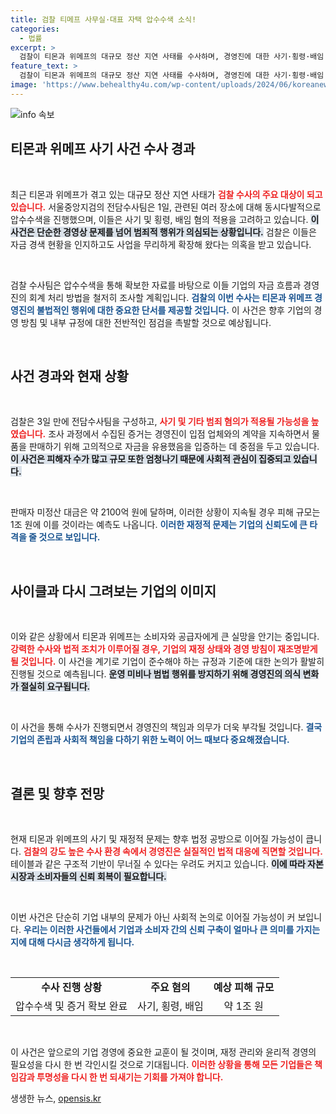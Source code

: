 ```yaml
---
title: 검찰 티메프 사무실·대표 자택 압수수색 소식!
categories:
  - 법률
excerpt: >
  검찰이 티몬과 위메프의 대규모 정산 지연 사태를 수사하며, 경영진에 대한 사기·횡령·배임 혐의를 적용할 방침이다. 압수수색을 통해 확보한 증거와 자료를 바탕으로 피해 규모가 1조 원에 달할 것으로 보이는 이 사건의 전말이 드러날 것으로 기대된다.
feature_text: >
  검찰이 티몬과 위메프의 대규모 정산 지연 사태를 수사하며, 경영진에 대한 사기·횡령·배임 혐의를 적용할 방침이다. 압수수색을 통해 확보한 증거와 자료를 바탕으로 피해 규모가 1조 원에 달할 것으로 보이는 이 사건의 전말이 드러날 것으로 기대된다.
image: 'https://www.behealthy4u.com/wp-content/uploads/2024/06/koreanews.jpg'
---
```


<p><img src="https://www.behealthy4u.com/wp-content/uploads/2024/06/koreanews.jpg" alt="info 속보" /></p>

<h2 data-ke-size="size26">티몬과 위메프 사기 사건 수사 경과</h2>

<p data-ke-size="size16">&nbsp;</p>

<p>최근 티몬과 위메프가 겪고 있는 대규모 정산 지연 사태가 <b><span style="color: #ee2323;">검찰 수사의 주요 대상이 되고 있습니다.</span></b> 서울중앙지검의 전담수사팀은 1일, 관련된 여러 장소에 대해 동시다발적으로 압수수색을 진행했으며, 이들은 사기 및 횡령, 배임 혐의 적용을 고려하고 있습니다. <b><span style="background-color: #21538527;">이 사건은 단순한 경영상 문제를 넘어 범죄적 행위가 의심되는 상황입니다.</span></b> 검찰은 이들은 자금 경색 현황을 인지하고도 사업을 무리하게 확장해 왔다는 의혹을 받고 있습니다. </p>

<p data-ke-size="size16">&nbsp;</p>

<p>검찰 수사팀은 압수수색을 통해 확보한 자료를 바탕으로 이들 기업의 자금 흐름과 경영진의 회계 처리 방법을 철저히 조사할 계획입니다. <b><span style="color: #1a5490;">검찰의 이번 수사는 티몬과 위메프 경영진의 불법적인 행위에 대한 중요한 단서를 제공할 것입니다.</span></b> 이 사건은 향후 기업의 경영 방침 및 내부 규정에 대한 전반적인 점검을 촉발할 것으로 예상됩니다. </p>

<p data-ke-size="size16">&nbsp;</p>

<h2 data-ke-size="size26">사건 경과와 현재 상황</h2>

<p data-ke-size="size16">&nbsp;</p>

<p>검찰은 3일 만에 전담수사팀을 구성하고, <b><span style="color: #ee2323;">사기 및 기타 범죄 혐의가 적용될 가능성을 높였습니다.</span></b> 조사 과정에서 수집된 증거는 경영진이 입점 업체와의 계약을 지속하면서 물품을 판매하기 위해 고의적으로 자금을 유용했음을 입증하는 데 중점을 두고 있습니다. <b><span style="background-color: #21538527;">이 사건은 피해자 수가 많고 규모 또한 엄청나기 때문에 사회적 관심이 집중되고 있습니다.</span></b> </p>

<p data-ke-size="size16">&nbsp;</p>

<p>판매자 미정산 대금은 약 2100억 원에 달하며, 이러한 상황이 지속될 경우 피해 규모는 1조 원에 이를 것이라는 예측도 나옵니다. <b><span style="color: #1a5490;">이러한 재정적 문제는 기업의 신뢰도에 큰 타격을 줄 것으로 보입니다.</span></b> </p>

<p data-ke-size="size16">&nbsp;</p>

<h2 data-ke-size="size26">사이클과 다시 그려보는 기업의 이미지</h2>

<p data-ke-size="size16">&nbsp;</p>

<p>이와 같은 상황에서 티몬과 위메프는 소비자와 공급자에게 큰 실망을 안기는 중입니다. <b><span style="color: #ee2323;">강력한 수사와 법적 조치가 이루어질 경우, 기업의 재정 상태와 경영 방침이 재조명받게 될 것입니다.</span></b> 이 사건을 계기로 기업이 준수해야 하는 규정과 기준에 대한 논의가 활발히 진행될 것으로 예측됩니다. <b><span style="background-color: #21538527;">운영 미비나 범법 행위를 방지하기 위해 경영진의 의식 변화가 절실히 요구됩니다.</span></b> </p>

<p data-ke-size="size16">&nbsp;</p>

<p>이 사건을 통해 수사가 진행되면서 경영진의 책임과 의무가 더욱 부각될 것입니다. <b><span style="color: #1a5490;">결국 기업의 존립과 사회적 책임을 다하기 위한 노력이 어느 때보다 중요해졌습니다.</span></b></p>

<p data-ke-size="size16">&nbsp;</p>

<h2 data-ke-size="size26">결론 및 향후 전망</h2>

<p data-ke-size="size16">&nbsp;</p>

<p>현재 티몬과 위메프의 사기 및 재정적 문제는 향후 법정 공방으로 이어질 가능성이 큽니다. <b><span style="color: #ee2323;">검찰의 강도 높은 수사 환경 속에서 경영진은 실질적인 법적 대응에 직면할 것입니다.</span></b> 테이블과 같은 구조적 기반이 무너질 수 있다는 우려도 커지고 있습니다. <b><span style="background-color: #21538527;">이에 따라 자본 시장과 소비자들의 신뢰 회복이 필요합니다.</span></b> </p>

<p data-ke-size="size16">&nbsp;</p>

<p>이번 사건은 단순히 기업 내부의 문제가 아닌 사회적 논의로 이어질 가능성이 커 보입니다. <b><span style="color: #1a5490;">우리는 이러한 사건들에서 기업과 소비자 간의 신뢰 구축이 얼마나 큰 의미를 가지는지에 대해 다시금 생각하게 됩니다.</span></b></p>

<p data-ke-size="size16">&nbsp;</p>

<table style="width: 100%; border-collapse: collapse;">
  <tr>
    <td style="text-align: center; height: 17px;"><b>수사 진행 상황</b></td>
    <td style="text-align: center; height: 17px;"><b>주요 혐의</b></td>
    <td style="text-align: center; height: 17px;"><b>예상 피해 규모</b></td>
  </tr>
  <tr>
    <td style="text-align: center; height: 17px;">압수수색 및 증거 확보 완료</td>
    <td style="text-align: center; height: 17px;">사기, 횡령, 배임</td>
    <td style="text-align: center; height: 17px;">약 1조 원</td>
  </tr>
</table>

<p data-ke-size="size16">&nbsp;</p>

<p>이 사건은 앞으로의 기업 경영에 중요한 교훈이 될 것이며, 재정 관리와 윤리적 경영의 필요성을 다시 한 번 각인시킬 것으로 기대됩니다. <b><span style="color: #ee2323;">이러한 상황을 통해 모든 기업들은 책임감과 투명성을 다시 한 번 되새기는 기회를 가져야 합니다.</span></b></p>
생생한 뉴스, <a href="https://opensis.kr" rel="dofollow">opensis.kr</a>


